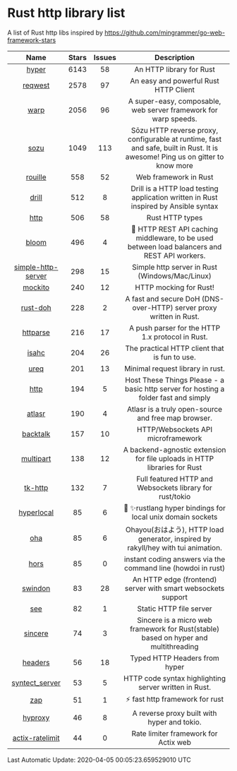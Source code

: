 # Rust http library list

A list of Rust http libs inspired by https://github.com/mingrammer/go-web-framework-stars


|Name|Stars|Issues|Description|
|:--:|:---:|:--:|:----:|
|[hyper](https://github.com/hyperium/hyper)|6143|58|An HTTP library for Rust|
|[reqwest](https://github.com/seanmonstar/reqwest)|2578|97|An easy and powerful Rust HTTP Client|
|[warp](https://github.com/seanmonstar/warp)|2056|96|A super-easy, composable, web server framework for warp speeds.|
|[sozu](https://github.com/sozu-proxy/sozu)|1049|113|Sōzu HTTP reverse proxy, configurable at runtime, fast and safe, built in Rust. It is awesome! Ping us on gitter to know more|
|[rouille](https://github.com/tomaka/rouille)|558|52|Web framework in Rust|
|[drill](https://github.com/fcsonline/drill)|512|8|Drill is a HTTP load testing application written in Rust  inspired by Ansible syntax|
|[http](https://github.com/hyperium/http)|506|58|Rust HTTP types|
|[bloom](https://github.com/valeriansaliou/bloom)|496|4|:cherry_blossom: HTTP REST API caching middleware, to be used between load balancers and REST API workers.|
|[simple-http-server](https://github.com/TheWaWaR/simple-http-server)|298|15|Simple http server in Rust (Windows/Mac/Linux)|
|[mockito](https://github.com/lipanski/mockito)|240|12|HTTP mocking for Rust!|
|[rust-doh](https://github.com/jedisct1/rust-doh)|228|2|A fast and secure DoH (DNS-over-HTTP) server proxy written in Rust.|
|[httparse](https://github.com/seanmonstar/httparse)|216|17|A push parser for the HTTP 1.x protocol in Rust.|
|[isahc](https://github.com/sagebind/isahc)|204|26|The practical HTTP client that is fun to use.|
|[ureq](https://github.com/algesten/ureq)|201|13|Minimal request library in rust.|
|[http](https://github.com/thecoshman/http)|194|5|Host These Things Please - a basic http server for hosting a folder fast and simply|
|[atlasr](https://github.com/atlasr-org/atlasr)|190|4|Atlasr is a truly open-source and free map browser.|
|[backtalk](https://github.com/lord/backtalk)|157|10|HTTP/Websockets API microframework|
|[multipart](https://github.com/abonander/multipart)|138|12|A backend-agnostic extension for file uploads in HTTP libraries for Rust|
|[tk-http](https://github.com/swindon-rs/tk-http)|132|7|Full featured HTTP and Websockets library for rust/tokio|
|[hyperlocal](https://github.com/softprops/hyperlocal)|85|6|🔌 ✨rustlang hyper bindings for local unix domain sockets|
|[oha](https://github.com/hatoo/oha)|85|6|Ohayou(おはよう), HTTP load generator, inspired by rakyll/hey with tui animation.|
|[hors](https://github.com/WindSoilder/hors)|85|0|instant coding answers via the command line (howdoi in rust)|
|[swindon](https://github.com/swindon-rs/swindon)|83|28|An HTTP edge (frontend) server with smart websockets support|
|[see](https://github.com/wyhaya/see)|82|1|Static HTTP file server|
|[sincere](https://github.com/danclive/sincere)|74|3|Sincere is a micro web framework for Rust(stable) based on hyper and multithreading|
|[headers](https://github.com/hyperium/headers)|56|18|Typed HTTP Headers from hyper|
|[syntect_server](https://github.com/sourcegraph/syntect_server)|53|5|HTTP code syntax highlighting server written in Rust.|
|[zap](https://github.com/oltdaniel/zap)|51|1|:zap: fast http framework for rust|
|[hyproxy](https://github.com/moosingin3space/hyproxy)|46|8|A reverse proxy built with hyper and tokio.|
|[actix-ratelimit](https://github.com/TerminalWitchcraft/actix-ratelimit)|44|0|Rate limiter framework for Actix web|

Last Automatic Update: 2020-04-05 00:05:23.659529010 UTC